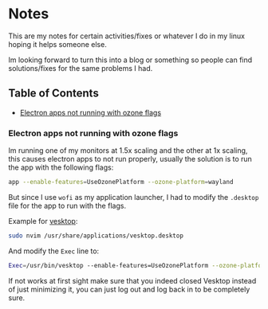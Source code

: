 # Notes

This are my notes for certain activities/fixes or whatever I do in my linux hoping it helps someone else.

Im looking forward to turn this into a blog or something so people can find solutions/fixes for the same problems I had.

## Table of Contents

- [Electron apps not running with ozone flags](#electron-apps-not-running-with-ozone-flags)

### Electron apps not running with ozone flags

Im running one of my monitors at 1.5x scaling and the other at 1x scaling, this causes electron apps to not run properly, usually the solution is to run the app with the following flags:

```bash
app --enable-features=UseOzonePlatform --ozone-platform=wayland
```

But since I use `wofi` as my application launcher, I had to modify the `.desktop` file for the app to run with the flags.

Example for [vesktop](https://github.com/Vencord/Vesktop):

```bash
sudo nvim /usr/share/applications/vesktop.desktop 
```

And modify the `Exec` line to:

```bash
Exec=/usr/bin/vesktop --enable-features=UseOzonePlatform --ozone-platform=wayland
```

If not works at first sight make sure that you indeed closed Vesktop instead of just minimizing it, you can just log out and log back in to be completely sure.

